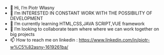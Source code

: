 - 👋 Hi, I’m Piotr Własny
- 👀 I’m INTERESTED IN CONSTANT WORK WITH THE POSSIBILITY OF DEVELOPMENT
- 🌱 I’m currently learning HTML,CSS,JAVA SCRIPT,VUE framework
- 💞️ I’m looking to collaborate team where where we can work together on big projects
- 📫 How to reach me on linkedin : https://www.linkedin.com/in/piotr-w%C5%82asny-1619261ba/

<!---
pwlasny1/pwlasny1 is a ✨ special ✨ repository because its `README.md` (this file) appears on your GitHub profile.
You can click the Preview link to take a look at your changes.
--->

